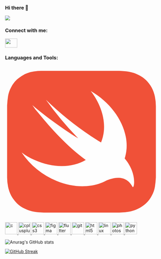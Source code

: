 ### Hi there 👋
![](https://komarev.com/ghpvc/?username=PavlaBerankova&color=yellow)

<h3 align="left">Connect with me:</h3>
<p align="left">
<a href="https://www.linkedin.com/in/berankova-pavla/" target="blank"><img align="center" src="https://cdn.jsdelivr.net/npm/simple-icons@3.0.1/icons/linkedin.svg" alt="" height="30" width="40" /></a>
</p>

<h3 align="left">Languages and Tools:</h3>
<svg xmlns="http://www.w3.org/2000/svg" viewBox="0 0 128 128"><path fill="#f05138" d="M126.33 34.06a39.32 39.32 0 00-.79-7.83 28.78 28.78 0 00-2.65-7.58 28.84 28.84 0 00-4.76-6.32 23.42 23.42 0 00-6.62-4.55 27.27 27.27 0 00-7.68-2.53c-2.65-.51-5.56-.51-8.21-.76H30.25a45.46 45.46 0 00-6.09.51 21.82 21.82 0 00-5.82 1.52c-.53.25-1.32.51-1.85.76a33.82 33.82 0 00-5 3.28c-.53.51-1.06.76-1.59 1.26a22.41 22.41 0 00-4.76 6.32 23.61 23.61 0 00-2.65 7.58 78.5 78.5 0 00-.79 7.83v60.39a39.32 39.32 0 00.79 7.83 28.78 28.78 0 002.65 7.58 28.84 28.84 0 004.76 6.32 23.42 23.42 0 006.62 4.55 27.27 27.27 0 007.68 2.53c2.65.51 5.56.51 8.21.76h63.22a45.08 45.08 0 008.21-.76 27.27 27.27 0 007.68-2.53 30.13 30.13 0 006.62-4.55 22.41 22.41 0 004.76-6.32 23.61 23.61 0 002.65-7.58 78.49 78.49 0 00.79-7.83V34.06z"/><path fill="#fefefe" d="M85 96.5c-11.11 6.13-26.38 6.76-41.75.47A64.53 64.53 0 0113.84 73a50 50 0 0010.85 6.32c15.87 7.1 31.73 6.61 42.9 0-15.9-11.66-29.4-26.82-39.46-39.2a43.47 43.47 0 01-5.29-6.82c12.16 10.61 31.5 24 38.38 27.79a271.77 271.77 0 01-27-32.34 266.8 266.8 0 0044.47 34.87c.71.38 1.26.7 1.7 1a32.7 32.7 0 001.21-3.51c3.71-12.89-.53-27.54-9.79-39.67C93.25 33.81 106 57.05 100.66 76.51c-.14.53-.29 1-.45 1.55l.19.22c10.59 12.63 7.68 26 6.35 23.5C101 91 90.37 94.33 85 96.5z"/></svg>
<p align="left"> <a href="https://www.cprogramming.com/" target="_blank"> <img src="https://devicons.github.io/devicon/devicon.git/icons/c/c-original.svg" alt="c" width="40" height="40"/> </a> <a href="https://www.w3schools.com/cpp/" target="_blank"> <img src="https://devicons.github.io/devicon/devicon.git/icons/cplusplus/cplusplus-original.svg" alt="cplusplus" width="40" height="40"/> </a> <a href="https://www.w3schools.com/css/" target="_blank"> <img src="https://devicons.github.io/devicon/devicon.git/icons/css3/css3-original-wordmark.svg" alt="css3" width="40" height="40"/> </a> <a href="https://www.figma.com/" target="_blank"> <img src="https://www.vectorlogo.zone/logos/figma/figma-icon.svg" alt="figma" width="40" height="40"/> </a> <a href="https://flutter.dev" target="_blank"> <img src="https://www.vectorlogo.zone/logos/flutterio/flutterio-icon.svg" alt="flutter" width="40" height="40"/> </a> <a href="https://git-scm.com/" target="_blank"> <img src="https://www.vectorlogo.zone/logos/git-scm/git-scm-icon.svg" alt="git" width="40" height="40"/> </a> <a href="https://www.w3.org/html/" target="_blank"> <img src="https://devicons.github.io/devicon/devicon.git/icons/html5/html5-original-wordmark.svg" alt="html5" width="40" height="40"/> </a> <a href="https://www.linux.org/" target="_blank"> <img src="https://devicons.github.io/devicon/devicon.git/icons/linux/linux-original.svg" alt="linux" width="40" height="40"/> </a> <a href="https://www.photoshop.com/en" target="_blank"> <img src="https://devicons.github.io/devicon/devicon.git/icons/photoshop/photoshop-plain.svg" alt="photoshop" width="40" height="40"/> </a> <a href="https://www.python.org" target="_blank"> <img src="https://devicons.github.io/devicon/devicon.git/icons/python/python-original.svg" alt="python" width="40" height="40"/> </a> </p>

![Anurag's GitHub stats](https://github-readme-stats.vercel.app/api?username=PavlaBerankova&show_icons=true&theme=gruvbox)

[![GitHub Streak](https://github-readme-streak-stats.herokuapp.com/?user=PavlaBerankova)](https://git.io/streak-stats)
<!--
**PavlaBerankova/PavlaBerankova** is a ✨ _special_ ✨ repository because its `README.md` (this file) appears on your GitHub profile.

Here are some ideas to get you started:

- 🔭 I’m currently working on ...
- 🌱 I’m currently learning ...
- 👯 I’m looking to collaborate on ...
- 🤔 I’m looking for help with ...
- 💬 Ask me about ...
- 📫 How to reach me: ...
- 😄 Pronouns: ...
- ⚡ Fun fact: ...
-->
